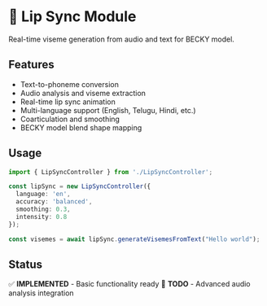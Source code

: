 # 🎤 Lip Sync Module

Real-time viseme generation from audio and text for BECKY model.

## Features
- Text-to-phoneme conversion
- Audio analysis and viseme extraction
- Real-time lip sync animation
- Multi-language support (English, Telugu, Hindi, etc.)
- Coarticulation and smoothing
- BECKY model blend shape mapping

## Usage
```typescript
import { LipSyncController } from './LipSyncController';

const lipSync = new LipSyncController({
  language: 'en',
  accuracy: 'balanced',
  smoothing: 0.3,
  intensity: 0.8
});

const visemes = await lipSync.generateVisemesFromText("Hello world");
```

## Status
✅ **IMPLEMENTED** - Basic functionality ready
🚧 **TODO** - Advanced audio analysis integration
